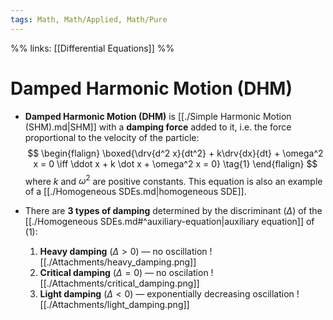 ```yaml
---
tags: Math, Math/Applied, Math/Pure
---
```

%%
links: [[Differential Equations]]
%%
# Damped Harmonic Motion (DHM)

* **Damped Harmonic Motion (DHM)** is [[./Simple Harmonic Motion (SHM).md|SHM]] with a **damping force** added to it, i.e. the force proportional to the velocity of the particle:
$$
\begin{flalign}
    \boxed{\drv{d^2 x}{dt^2} + k\drv{dx}{dt} + \omega^2 x = 0 \iff 
    \ddot x + k \dot x + \omega^2 x = 0} \tag{1}
\end{flalign}
$$
where $k$ and $\omega^2$ are positive constants. This equation is also an example of a [[./Homogeneous SDEs.md|homogeneous SDE]].

* There are **3 types of damping** determined by the discriminant ($\Delta$) of the [[./Homogeneous SDEs.md#^auxiliary-equation|auxiliary equation]] of (1):
    1. **Heavy damping** ($\Delta > 0$) — no oscillation
    ![[./Attachments/heavy_damping.png]]
    2. **Critical damping** ($\Delta = 0$) — no oscilation
    ![[./Attachments/critical_damping.png]]
    3. **Light damping** ($\Delta < 0$) — exponentially decreasing oscillation
    ![[./Attachments/light_damping.png]]
